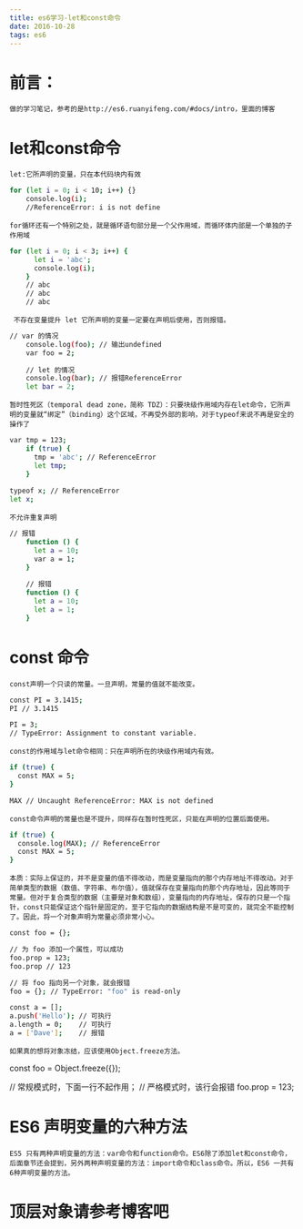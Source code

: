 ```yaml
---
title: es6学习-let和const命令
date: 2016-10-28
tags: es6
---
```


# 前言：
	做的学习笔记，参考的是http://es6.ruanyifeng.com/#docs/intro，里面的博客
# let和const命令
	let:它所声明的变量，只在本代码块内有效
	
	

``` bash
for (let i = 0; i < 10; i++) {}
	console.log(i);
	//ReferenceError: i is not define
```
	for循环还有一个特别之处，就是循环语句部分是一个父作用域，而循环体内部是一个单独的子作用域
	
	

``` bash
for (let i = 0; i < 3; i++) {
	  let i = 'abc';
	  console.log(i);
	}
	// abc
	// abc
	// abc
```
	 不存在变量提升 let 它所声明的变量一定要在声明后使用，否则报错。
	 

``` bash
// var 的情况
	console.log(foo); // 输出undefined
	var foo = 2;
	
	// let 的情况
	console.log(bar); // 报错ReferenceError
	let bar = 2;
```
	暂时性死区（temporal dead zone，简称 TDZ）：只要块级作用域内存在let命令，它所声明的变量就“绑定”（binding）这个区域，不再受外部的影响，对于typeof来说不再是安全的操作了

``` bash
var tmp = 123;
	if (true) {
	  tmp = 'abc'; // ReferenceError
	  let tmp;
	}
	
typeof x; // ReferenceError
let x;
```
	不允许重复声明 
	

``` bash
// 报错
	function () {
	  let a = 10;
	  var a = 1;
	}
	
	// 报错
	function () {
	  let a = 10;
	  let a = 1;
	}
```

# const 命令
	const声明一个只读的常量。一旦声明，常量的值就不能改变。
``` bash
const PI = 3.1415;
PI // 3.1415

PI = 3;
// TypeError: Assignment to constant variable.
```

	const的作用域与let命令相同：只在声明所在的块级作用域内有效。
``` bash
if (true) {
  const MAX = 5;
}

MAX // Uncaught ReferenceError: MAX is not defined
```
	const命令声明的常量也是不提升，同样存在暂时性死区，只能在声明的位置后面使用。
``` bash
if (true) {
  console.log(MAX); // ReferenceError
  const MAX = 5;
}
```
	本质：实际上保证的，并不是变量的值不得改动，而是变量指向的那个内存地址不得改动。对于简单类型的数据（数值、字符串、布尔值），值就保存在变量指向的那个内存地址，因此等同于常量。但对于复合类型的数据（主要是对象和数组），变量指向的内存地址，保存的只是一个指针，const只能保证这个指针是固定的，至于它指向的数据结构是不是可变的，就完全不能控制了。因此，将一个对象声明为常量必须非常小心。
``` bash
const foo = {};

// 为 foo 添加一个属性，可以成功
foo.prop = 123;
foo.prop // 123

// 将 foo 指向另一个对象，就会报错
foo = {}; // TypeError: "foo" is read-only
```

``` bash
const a = [];
a.push('Hello'); // 可执行
a.length = 0;    // 可执行
a = ['Dave'];    // 报错
```
	如果真的想将对象冻结，应该使用Object.freeze方法。
const foo = Object.freeze({});

// 常规模式时，下面一行不起作用；
// 严格模式时，该行会报错
foo.prop = 123;

# ES6 声明变量的六种方法
	ES5 只有两种声明变量的方法：var命令和function命令。ES6除了添加let和const命令，后面章节还会提到，另外两种声明变量的方法：import命令和class命令。所以，ES6 一共有6种声明变量的方法。

# 顶层对象请参考博客吧

